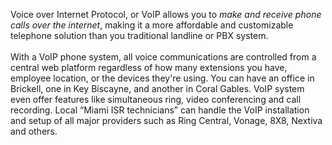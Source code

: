 Voice over Internet Protocol, or VoIP allows you to _make and receive phone calls over the internet_, making it a more affordable and customizable telephone solution than you traditional landline or PBX system.<br>
<br>
With a VoIP phone system, all voice communications are controlled from a central web platform regardless of how many extensions you have, employee location, or the devices they're using. You can have an office in Brickell, one in Key Biscayne, and another in Coral Gables. VoIP system even offer features like simultaneous ring, video conferencing and call recording. Local “Miami ISR technicians” can handle the VoIP installation and setup of all major providers such as Ring Central, Vonage, 8X8, Nextiva and others.
